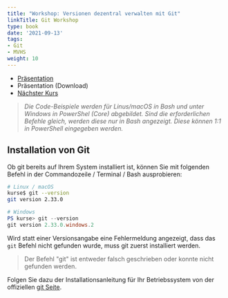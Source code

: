 ```yaml
---
title: "Workshop: Versionen dezentral verwalten mit Git"
linkTitle: Git Workshop
type: book
date: '2021-09-13'
tags:
- Git
- MVHS
weight: 10
---
```


- [Präsentation](/slides/git)
- Präsentation (Download)
- [Nächster Kurs](/event/git-kurs)

> _Die Code-Beispiele werden für Linus/macOS in Bash und unter Windows in PowerShel (Core) abgebildet. Sind die erforderlichen Befehle gleich, werden diese nur in Bash angezeigt. Diese können 1:1 in PowerShell eingegeben werden._

## Installation von Git

Ob git bereits auf Ihrem System installiert ist, können Sie mit folgenden Befehl in der Commandozeile / Terminal / Bash ausprobieren:

```bash
# Linux / macOS
kurse$ git --version
git version 2.33.0 
```

```powershell
# Windows
PS kurse> git --version
git version 2.33.0.windows.2
```

Wird statt einer Versionsangabe eine Fehlermeldung angezeigt, dass das `git` Befehl nicht gefunden wurde, muss git zuerst installiert werden.

> Der Befehl "git" ist entweder falsch geschrieben oder konnte nicht gefunden werden.

Folgen Sie dazu der Installationsanleitung für Ihr Betriebssystem von der offiziellen [git Seite](https://git-scm.com/).

